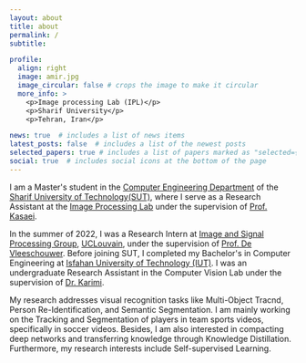 ```yaml
---
layout: about
title: about
permalink: /
subtitle: 

profile:
  align: right
  image: amir.jpg
  image_circular: false # crops the image to make it circular
  more_info: >
    <p>Image processing Lab (IPL)</p>
    <p>Sharif University</p>
    <p>Tehran, Iran</p>

news: true  # includes a list of news items
latest_posts: false  # includes a list of the newest posts
selected_papers: true # includes a list of papers marked as "selected={true}"
social: true  # includes social icons at the bottom of the page
---
```


I am a Master's student in the <a href='https://ce.sharif.edu/'>Computer Engineering Department</a> of the <a href='https://en.sharif.edu/'>Sharif University of Technology(SUT)</a>, where I serve as a Research Assistant at the <a href='http://ipl.ce.sharif.edu/'>Image Processing Lab</a> under the supervision of <a href='https://scholar.google.com/citations?user=mvx4PvgAAAAJ&hl=en'>Prof. Kasaei</a>.

In the summer of 2022, I was a Research Intern at <a href='ispgroup.gitlab.io'>Image and Signal Processing Group</a>, <a href='https://uclouvain.be/en/index.html'>UCLouvain</a>, under the supervision of <a href='https://scholar.google.com/citations?user=xb3Zc3cAAAAJ&hl=en'>Prof. De Vleeschouwer</a>. Before joining SUT, I completed my Bachelor's in Computer Engineering at <a href='https://english.iut.ac.ir/'>Isfahan University of Technology (IUT)</a>. I was an undergraduate Research Assistant in the Computer Vision Lab under the supervision of <a href='https://scholar.google.com/citations?hl=en&user=mZGNr2QAAAAJ'>Dr. Karimi</a>.


My research addresses visual recognition tasks like Multi-Object Tracnd, Person Re-Identification, and Semantic Segmentation. I am mainly working on the Tracking and Segmentation of players in team sports videos, specifically in soccer videos. Besides, I am also interested in compacting deep networks and transferring knowledge through Knowledge Distillation. Furthermore, my research interests include Self-supervised Learning.
